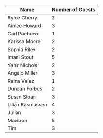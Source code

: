 | Name             | Number of Guests |
| ---------------- | ---------------- |
| Rylee Cherry     | 2                |
| Aimee Howard     | 3                |
| Carl Pacheco     | 1                |
| Karissa Moore    | 2                |
| Sophia Riley     | 2                |
| Imani Stout      | 5                |
| Yahir Nichols    | 2                |
| Angelo Miller    | 3                |
| Raina Velez      | 1                |
| Duncan Forbes    | 2                |
| Susan Sloan      | 3                |
| Lilian Rasmussen | 4                |
| Julian           | 3                |
| Maxibon          | 5                |
| Tim              | 3                |
